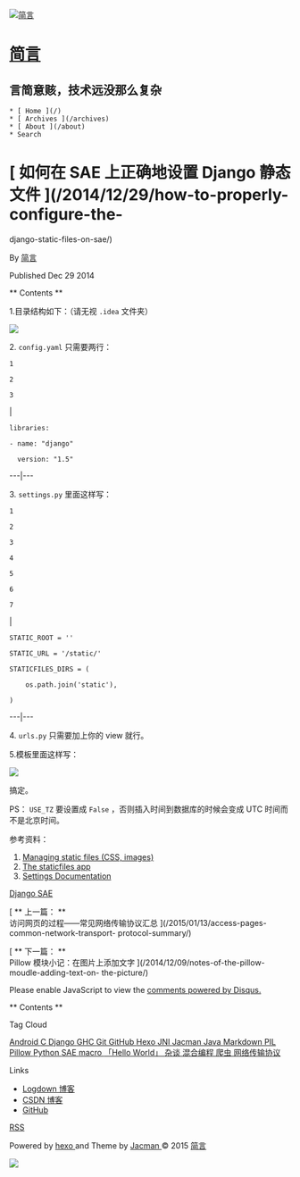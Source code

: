 [ ![简言](/img/logo.png) ](/)

#  [ 简言 ](/)

##  言简意赅，技术远没那么复杂

    * [ Home ](/)
    * [ Archives ](/archives)
    * [ About ](/about)
    * Search 

#  [ 如何在 SAE 上正确地设置 Django 静态文件 ](/2014/12/29/how-to-properly-configure-the-
django-static-files-on-sae/)

By [ 简言 ](https://plus.google.com/103441795113657293146?rel=author)

Published Dec 29 2014

** Contents **

1.目录结构如下：（请无视 ` .idea ` 文件夹）

![](http://endless.qiniudn.com/blogsae-django-static.png)

2\. ` config.yaml ` 只需要两行：

    
    
    1
    
    2
    
    3

|

    
    
    libraries:
    
    - name: "django"
    
      version: "1.5"  
  
---|---  
  
3\. ` settings.py ` 里面这样写：

    
    
    1
    
    2
    
    3
    
    4
    
    5
    
    6
    
    7

|

    
    
    STATIC_ROOT = ''
    
    STATIC_URL = '/static/'
    
    STATICFILES_DIRS = (
    
        os.path.join('static'),
    
    )  
  
---|---  
  
4\. ` urls.py ` 只需要加上你的 view 就行。

5.模板里面这样写：

![](http://endless.qiniudn.com/blogsae-django-static2.png)

搞定。

PS： ` USE_TZ ` 要设置成 ` False ` ，否则插入时间到数据库的时候会变成 UTC 时间而不是北京时间。

参考资料：

  1. [ Managing static files (CSS, images) ](https://docs.djangoproject.com/en/dev/howto/static-files/)
  2. [ The staticfiles app ](https://docs.djangoproject.com/en/1.5/ref/contrib/staticfiles/)
  3. [ Settings Documentation ](https://docs.djangoproject.com/en/1.5/ref/settings/)

[ Django ](/tags/Django/) [ SAE ](/tags/SAE/)

[ ** 上一篇： **  
访问网页的过程——常见网络传输协议汇总  ](/2015/01/13/access-pages-common-network-transport-
protocol-summary/)

[ ** 下一篇： **  
Pillow 模块小记：在图片上添加文字  ](/2014/12/09/notes-of-the-pillow-moudle-adding-text-on-
the-picture/)

Please enable JavaScript to view the [ comments powered by Disqus.
](//disqus.com/?ref_noscript)

** Contents **

Tag Cloud

[ Android ](/tags/Android/) [ C ](/tags/C/) [ Django ](/tags/Django/) [ GHC
](/tags/GHC/) [ Git ](/tags/Git/) [ GitHub ](/tags/GitHub/) [ Hexo
](/tags/Hexo/) [ JNI ](/tags/JNI/) [ Jacman ](/tags/Jacman/) [ Java
](/tags/Java/) [ Markdown ](/tags/Markdown/) [ PIL ](/tags/PIL/) [ Pillow
](/tags/Pillow/) [ Python ](/tags/Python/) [ SAE ](/tags/SAE/) [ macro
](/tags/macro/) [ 「Hello World」 ](/tags/「Hello-World」/) [ 杂谈 ](/tags/杂谈/) [
混合编程 ](/tags/混合编程/) [ 爬虫 ](/tags/爬虫/) [ 网络传输协议 ](/tags/网络传输协议/)

Links

  * [ Logdown 博客 ](http://endless.logdown.com/)
  * [ CSDN 博客 ](http://blog.csdn.net/synapse7?viewmode=list)
  * [ GitHub ](https://github.com/EndlessCheng)

[ RSS ](/atom.xml)

[ ](https://github.com/EndlessCheng) [
](http://stackoverflow.com/users/3208881) [
](https://www.douban.com/people/52879216) [
](https://www.zhihu.com/people/endlesscheng) [
](https://plus.google.com/103441795113657293146?rel=author) [
](mailto:loli.con@qq.com)

Powered by [ hexo ](http://zespia.tw/hexo/) and Theme by [ Jacman
](https://github.com/wuchong/jacman) © 2015 [ 简言 ](http://jianyan.me/about)

![](/img/scrollup.png)

